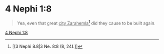 # 4 Nephi 1:8

> Yea, even that great <u>city Zarahemla</u>[^a] did they cause to be built again.

[4 Nephi 1:8](https://www.churchofjesuschrist.org/study/scriptures/bofm/4-ne/1?lang=eng&id=p8#p8)


[^a]: [[3 Nephi 8.8|3 Ne. 8:8 (8, 24).]]
